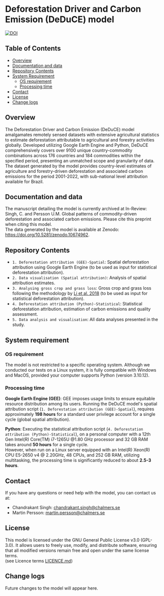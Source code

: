 # Deforestation Driver and Carbon Emission (DeDuCE) model
[![DOI](https://zenodo.org/badge/DOI/10.5281/zenodo.10674962.svg)](https://doi.org/10.5281/zenodo.10674962)

## Table of Contents
  - [Overview](#overview)
  - [Documentation and data](#Documentation-and-data)
  - [Repository Contents](#Repository-Contents)
  - [System Requirement](#system-requirement)
    - [OS requirement](#OS-requirement)
    - [Processing time](#Processing-time)
  - [Contact](#contact)
  - [License](#LICENSE)
  - [Change logs](#change-logs)


## Overview
The Deforestation Driver and Carbon Emission (DeDuCE) model amalgamates remotely sensed datasets with extensive agricultural statistics to estimate deforestation attributable to agricultural and forestry activities globally. Developed utilizing Google Earth Engine and Python, DeDuCE comprehensively covers over 9100 unique country-commodity combinations across 176 countries and 184 commodities within the specified period, presenting an unmatched scope and granularity of data. The dataset generated by the model provides country-level estimates of agriculture and forestry-driven deforestation and associated carbon emissions for the period 2001-2022, with sub-national level attribution available for Brazil. 

## Documentation and data
The manuscript detailing the model is currently archived at In-Review: Singh, C. and Persson U.M. Global patterns of commodity-driven deforestation and associated carbon emissions. Please cite this preprint when citing this model.       
The data generated by the model is available at Zenodo: https://doi.org/10.5281/zenodo.10674962. 


## Repository Contents
- `1. Deforestation attribution (GEE)-Spatial`: Spatial deforestation attribution using Google Earth Engine (to be used as input for statistical deforestation attribution).
- `2. Data visualisation (Spatial attribution)`: Analysis of spatial attribution estimates.
- `3. Analysing gross crop and grass loss`: Gross crop and grass loss following the methodology by [Li et al. 2018](https://doi.org/10.5194/essd-10-219-2018) (to be used as input for statistical deforestation attribution).
- `4. Deforestation attribution (Python)-Statistical`: Statistical deforestation attribution, estimation of carbon emissions and quality assessment.
- `5. Data analysis and visualisation`: All data analyses presented in the study.


## System requirement
### OS requirement
The model is not restricted to a specific operating system. Although we conducted our tests on a Linux system, it is fully compatible with Windows and MacOS, provided your computer supports Python (version 3.10.12).

### Processing time
**Google Earth Engine (GEE)**: GEE imposes usage limits to ensure equitable resource distribution among its users. Running the DeDuCE model's spatial attribution script (`1. Deforestation attribution (GEE)-Spatial`), requires approximately **198 hours** for a standard user privilege account for a single cycle (global spatial attribution).  

**Python**: Executing the statistical attribution script (`4. Deforestation attribution (Python)-Statistical`), on a personal computer with a 12th Gen Intel(R) Core(TM) i7-1265U @1.80 GHz processor and 32 GB RAM takes around **50 hours** for a single cycle.  
However, when run on a Linux server equipped with an Intel(R) Xeon(R) CPU E5-2650 v4 @ 2.20GHz, 48 CPUs, and 252 GB RAM, utilizing multitasking, the processing time is significantly reduced to about **2.5-3 hours**.  


## Contact
If you have any questions or need help with the model, you can contact us at:        
- Chandrakant Singh: [chandrakant.singh@chalmers.se](mailto:chandrakant.singh@chalmers.se)    
- Martin Persson: [martin.persson@chalmers.se](mailto:martin.persson@chalmers.se)


## License
This model is licensed under the GNU General Public License v3.0 (GPL-3.0). It allows users to freely use, modify, and distribute software, ensuring that all modified versions remain free and open under the same license terms.   
(see Licence terms [LICENCE.md](LICENSE.md))



## Change logs
Future changes to the model will appear here.
